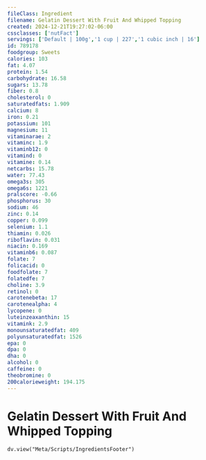 ```yaml
---
fileClass: Ingredient
filename: Gelatin Dessert With Fruit And Whipped Topping
created: 2024-12-21T19:27:02-06:00
cssclasses: ['nutFact']
servings: ['Default | 100g','1 cup | 227','1 cubic inch | 16']
id: 789178
foodgroup: Sweets
calories: 103
fat: 4.07
protein: 1.54
carbohydrate: 16.58
sugars: 13.78
fiber: 0.8
cholesterol: 0
saturatedfats: 1.909
calcium: 8
iron: 0.21
potassium: 101
magnesium: 11
vitaminarae: 2
vitaminc: 1.9
vitaminb12: 0
vitamind: 0
vitamine: 0.14
netcarbs: 15.78
water: 77.43
omega3s: 305
omega6s: 1221
pralscore: -0.66
phosphorus: 30
sodium: 46
zinc: 0.14
copper: 0.099
selenium: 1.1
thiamin: 0.026
riboflavin: 0.031
niacin: 0.169
vitaminb6: 0.087
folate: 7
folicacid: 0
foodfolate: 7
folatedfe: 7
choline: 3.9
retinol: 0
carotenebeta: 17
carotenealpha: 4
lycopene: 0
luteinzeaxanthin: 15
vitamink: 2.9
monounsaturatedfat: 409
polyunsaturatedfat: 1526
epa: 0
dpa: 0
dha: 0
alcohol: 0
caffeine: 0
theobromine: 0
200calorieweight: 194.175
---
```


# Gelatin Dessert With Fruit And Whipped Topping

```dataviewjs
dv.view("Meta/Scripts/IngredientsFooter")
```